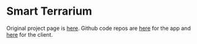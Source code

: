 # Smart Terrarium
Original project page is [here](https://create.arduino.cc/projecthub/ryanjgill2/smart-terrarium-b6fa04). Github code repos are [here](https://github.com/ryanjgill/smart-terrarium-app) for the app and [here](https://github.com/ryanjgill/smart-terrarium-client) for the client.